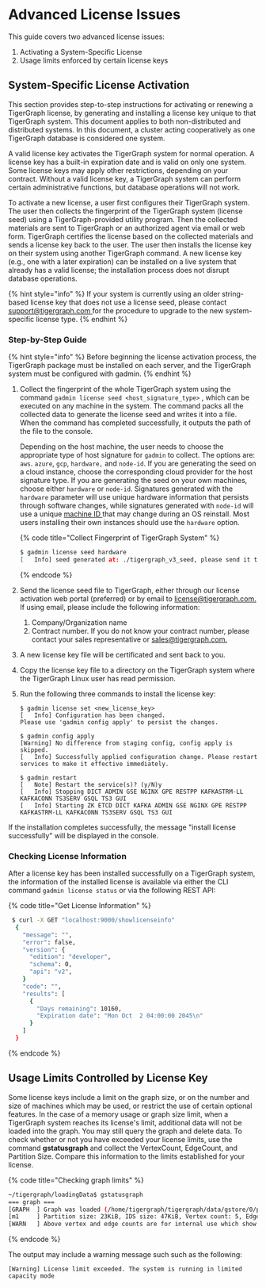 # Advanced License Issues

This guide covers two advanced license issues:

1. Activating a System-Specific License
2. Usage limits enforced by certain license keys

## System-Specific License Activation

This section provides step-to-step instructions for activating or renewing a TigerGraph license, by generating and installing a license key unique to that TigerGraph system. This document applies to both non-distributed and distributed systems. In this document, a cluster acting cooperatively as one TigerGraph database is considered one system.

A valid license key activates the TigerGraph system for normal operation. A license key has a built-in expiration date and is valid on only one system. Some license keys may apply other restrictions, depending on your contract. Without a valid license key, a TigerGraph system can perform certain administrative functions, but database operations will not work.   
  
To activate a new license, a user first configures their TigerGraph system. The user then collects the fingerprint of the TigerGraph system \(license seed\) using a TigerGraph-provided utility program. Then the collected materials are sent to TigerGraph or an authorized agent via email or web form. TigerGraph certifies the license based on the collected materials and sends a license key back to the user. The user then installs the license key on their system using another TigerGraph command. A new license key \(e.g., one with a later expiration\) can be installed on a live system that already has a valid license; the installation process does not disrupt database operations.

{% hint style="info" %}
If your system is currently using an older string-based license key that does not use a license seed, please contact [support@tigergraph.com ](mailto:support@tigergraph.com)for the procedure to upgrade to the new system-specific license type.
{% endhint %}

### Step-by-Step Guide

{% hint style="info" %}
Before beginning the license activation process, the TigerGraph package must be installed on each server, and the TigerGraph system must be configured with gadmin.
{% endhint %}

1. Collect the fingerprint of the whole TigerGraph system using the command `gadmin license seed <host_signature_type>` , which can be executed on any machine in the system. The command packs all the collected data to generate the license seed and writes it into a file. When the command has completed successfully, it outputs the path of the file to the console.  
  
   Depending on the host machine, the user needs to choose the appropriate type of host signature for `gadmin` to collect. The options are: `aws`. `azure`, `gcp`, `hardware,` and `node-id`. If you are generating the seed on a cloud instance, choose the corresponding cloud provider for the host signature type. If you are generating the seed on your own machines, choose either `hardware` or `node-id`. Signatures generated with the `hardware` parameter will use unique hardware information that persists through software changes, while signatures generated with `node-id` will use a unique [machine ID ](https://man7.org/linux/man-pages/man5/machine-id.5.html#:~:text=The%20%2Fetc%2Fmachine%2Did,may%20not%20be%20all%20zeros.)that may change during an OS reinstall. Most users installing their own instances should use the `hardware` option.

   {% code title="Collect Fingerprint of TigerGraph System" %}
   ```bash
   $ gadmin license seed hardware
   [   Info] seed generated at: ./tigergraph_v3_seed, please send it to TigerGraph
   ```
   {% endcode %}

2. Send the license seed file to TigerGraph, either through our license activation web portal \(preferred\) or by email to [license@tigergraph.com. ](mailto:license@tigergraph.com.)If using email, please include the following information:
   1. Company/Organization name
   2. Contract number. If you do not know your contract number, please contact your sales representative or [sales@tigergraph.com.](mailto:sales@tigergraph.com.)
3. A new license key file will be certificated and sent back to you.
4. Copy the license key file to a directory on the TigerGraph system where the TigerGraph Linux user has read permission.
5. Run the following three commands to install the license key:

   ```text
   $ gadmin license set <new_license_key>
   [   Info] Configuration has been changed. 
   Please use 'gadmin config apply' to persist the changes.

   $ gadmin config apply
   [Warning] No difference from staging config, config apply is skipped.
   [   Info] Successfully applied configuration change. Please restart services to make it effective immediately.

   $ gadmin restart
   [   Note] Restart the service(s)? (y/N)y
   [   Info] Stopping DICT ADMIN GSE NGINX GPE RESTPP KAFKASTRM-LL KAFKACONN TS3SERV GSQL TS3 GUI
   [   Info] Starting ZK ETCD DICT KAFKA ADMIN GSE NGINX GPE RESTPP KAFKASTRM-LL KAFKACONN TS3SERV GSQL TS3 GUI
   ```

If the installation completes successfully, the message "install license successfully" will be displayed in the console. 

### Checking License Information

After a license key has been installed successfully on a TigerGraph system, the information of the installed license is available via either the CLI command `gadmin license status` or via the following REST API:

{% code title="Get License Information" %}
```bash
 $ curl -X GET "localhost:9000/showlicenseinfo"
  {  
    "message": "",
    "error": false,
    "version": {
      "edition": "developer",
      "schema": 0,
      "api": "v2",
    }
    "code": "",
    "results": [
      {
        "Days remaining": 10160,
        "Expiration date": "Mon Oct  2 04:00:00 2045\n"
      }
    ]
  }
```
{% endcode %}

## Usage Limits Controlled by License Key

Some license keys include a limit on the graph size, or on the number and size of machines which may be used, or restrict the use of certain optional features. In the case of a memory usage or graph size limit, when a TigerGraph system reaches its license's limit, additional data will not be loaded into the graph. You may still query the graph and delete data. To check whether or not you have exceeded your license limits, use the command **gstatusgraph** and collect the VertexCount, EdgeCount, and Partition Size. Compare this information to the limits established for your license.

{% code title="Checking graph limits" %}
```bash
~/tigergraph/loadingData$ gstatusgraph
=== graph ===
[GRAPH  ] Graph was loaded (/home/tigergraph/tigergraph/data/gstore/0/part/):
[m1     ] Partition size: 23KiB, IDS size: 47KiB, Vertex count: 5, Edge count: 8, NumOfDeletedVertices: 0 NumOfSkippedVertices: 0
[WARN   ] Above vertex and edge counts are for internal use which show approximate topology size of the local graph partition. Use DML to get the correct graph topology information
```
{% endcode %}

The output may include a warning message such such as the following:

```text
[Warning] License limit exceeded. The system is running in limited capacity mode
```

